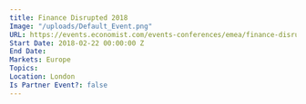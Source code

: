```yaml
---
title: Finance Disrupted 2018
Image: "/uploads/Default_Event.png"
URL: https://events.economist.com/events-conferences/emea/finance-disrupted/
Start Date: 2018-02-22 00:00:00 Z
End Date: 
Markets: Europe
Topics: 
Location: London
Is Partner Event?: false
---
```


